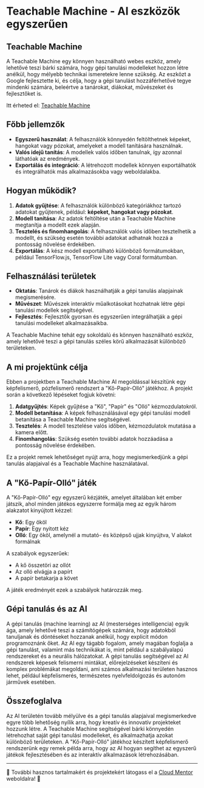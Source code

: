 # Teachable Machine - AI eszközök egyszerűen

## Teachable Machine

A Teachable Machine egy könnyen használható webes eszköz, amely lehetővé teszi bárki számára, hogy gépi tanulási modelleket hozzon létre anélkül, hogy mélyebb technikai ismeretekre lenne szükség. Az eszközt a Google fejlesztette ki, és célja, hogy a gépi tanulást hozzáférhetővé tegye mindenki számára, beleértve a tanárokat, diákokat, művészeket és fejlesztőket is.

Itt érheted el: [Teachable Machine](https://teachablemachine.withgoogle.com/)

## Főbb jellemzők

- **Egyszerű használat**: A felhasználók könnyedén feltölthetnek képeket, hangokat vagy pózokat, amelyeket a modell tanítására használnak.
- **Valós idejű tanítás**: A modellek valós időben tanulnak, így azonnal láthatóak az eredmények.
- **Exportálás és integráció**: A létrehozott modellek könnyen exportálhatók és integrálhatók más alkalmazásokba vagy weboldalakba.

## Hogyan működik?

1. **Adatok gyűjtése**: A felhasználók különböző kategóriákhoz tartozó adatokat gyűjtenek, például: **képeket, hangokat vagy pózokat**.
2. **Modell tanítása**: Az adatok feltöltése után a Teachable Machine megtanítja a modellt ezek alapján.
3. **Tesztelés és finomhangolás**: A felhasználók valós időben tesztelhetik a modellt, és szükség esetén további adatokat adhatnak hozzá a pontosság növelése érdekében.
4. **Exportálás**: A kész modell exportálható különböző formátumokban, például TensorFlow.js, TensorFlow Lite vagy Coral formátumban.

## Felhasználási területek

- **Oktatás**: Tanárok és diákok használhatják a gépi tanulás alapjainak megismerésére.
- **Művészet**: Művészek interaktív műalkotásokat hozhatnak létre gépi tanulási modellek segítségével.
- **Fejlesztés**: Fejlesztők gyorsan és egyszerűen integrálhatják a gépi tanulási modelleket alkalmazásaikba.

A Teachable Machine tehát egy sokoldalú és könnyen használható eszköz, amely lehetővé teszi a gépi tanulás széles körű alkalmazását különböző területeken.

## A mi projektünk célja

Ebben a projektben a Teachable Machine AI megoldással készítünk egy képfelismerő, pózfelismerő rendszert a "Kő-Papír-Olló" játékhoz. A projekt során a következő lépéseket fogjuk követni:

1. **Adatgyűjtés**: Képek gyűjtése a "Kő", "Papír" és "Olló" kézmozdulatokról.
2. **Modell betanítása**: A képek felhasználásával egy gépi tanulási modell betanítása a Teachable Machine segítségével.
3. **Tesztelés**: A modell tesztelése valós időben, kézmozdulatok mutatása a kamera előtt.
4. **Finomhangolás**: Szükség esetén további adatok hozzáadása a pontosság növelése érdekében.

Ez a projekt remek lehetőséget nyújt arra, hogy megismerkedjünk a gépi tanulás alapjaival és a Teachable Machine használatával.

## A "Kő-Papír-Olló" játék

A "Kő-Papír-Olló" egy egyszerű kézjáték, amelyet általában két ember játszik, ahol minden játékos egyszerre formálja meg az egyik három alakzatot kinyújtott kézzel:

- **Kő**: Egy ököl
- **Papír**: Egy nyitott kéz
- **Olló**: Egy ököl, amelynél a mutató- és középső ujjak kinyújtva, V alakot formálnak

A szabályok egyszerűek:

- A kő összetöri az ollót
- Az olló elvágja a papírt
- A papír betakarja a követ

A játék eredményét ezek a szabályok határozzák meg.


## Gépi tanulás és az AI

A gépi tanulás (machine learning) az AI (mesterséges intelligencia) egyik ága, amely lehetővé teszi a számítógépek számára, hogy adatokból tanuljanak és döntéseket hozzanak anélkül, hogy explicit módon programoznánk őket. Az AI egy tágabb fogalom, amely magában foglalja a gépi tanulást, valamint más technikákat is, mint például a szabályalapú rendszereket és a neurális hálózatokat. A gépi tanulás segítségével az AI rendszerek képesek felismerni mintákat, előrejelzéseket készíteni és komplex problémákat megoldani, ami számos alkalmazási területen hasznos lehet, például képfelismerés, természetes nyelvfeldolgozás és autonóm járművek esetében.


## Összefoglalva

Az AI területén tovább mélyülve és a gépi tanulás alapjaival megismerkedve egyre több lehetőség nyílik arra, hogy kreatív és innovatív projekteket hozzunk létre. A Teachable Machine segítségével bárki könnyedén létrehozhat saját gépi tanulási modelleket, és alkalmazhatja azokat különböző területeken. A "Kő-Papír-Olló" játékhoz készített képfelismerő rendszerünk egy remek példa arra, hogy az AI hogyan segíthet az egyszerű játékok fejlesztésében és az interaktív alkalmazások létrehozásában.

---

:rocket: További hasznos tartalmakért és projektekért látogass el a [Cloud Mentor](https://cloudmentor.hu/) weboldalra! :rocket:
